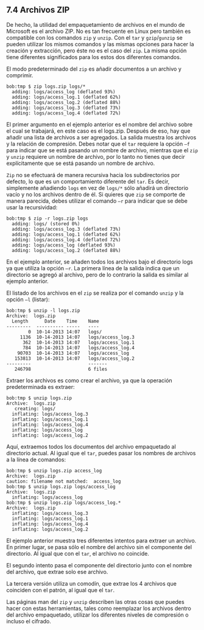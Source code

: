 ## 7.4 Archivos ZIP
De hecho, la utilidad del empaquetamiento de archivos en el mundo de Microsoft es el archivo ZIP. No es tan frecuente en Linux pero también es compatible con los comandos `zip` y `unzip`. Con el `tar` y `gzip`/`gunzip` se pueden utilizar los mismos comandos y las mismas opciones para hacer la creación y extracción, pero éste no es el caso del `zip`. La misma opción tiene diferentes significados para los estos dos diferentes comandos.

El modo predeterminado del `zip` es añadir documentos a un archivo y comprimir.

```shell-session
bob:tmp $ zip logs.zip logs/*
  adding: logs/access_log (deflated 93%)
  adding: logs/access_log.1 (deflated 62%)
  adding: logs/access_log.2 (deflated 88%)
  adding: logs/access_log.3 (deflated 73%)
  adding: logs/access_log.4 (deflated 72%)
```

El primer argumento en el ejemplo anterior es el nombre del archivo sobre el cual se trabajará, en este caso es el logs.zip. Después de eso, hay que añadir una lista de archivos a ser agregados. La salida muestra los archivos y la relación de compresión. Debes notar que el `tar` requiere la opción `–f` para indicar que se está pasando un nombre de archivo, mientras que el `zip` y `unzip` requiere un nombre de archivo, por lo tanto no tienes que decir explícitamente que se está pasando un nombre de archivo.

`Zip` no se efectuará de manera recursiva hacia los subdirectorios por defecto, lo que es un comportamiento diferente del `tar`. Es decir, simplemente añadiendo `logs` en vez de `logs/*` sólo añadirá un directorio vacío y no los archivos dentro de él. Si quieres que `zip` se comporte de manera parecida, debes utilizar el comando `–r` para indicar que se debe usar la recursividad:

```shell-session
bob:tmp $ zip -r logs.zip logs
  adding: logs/ (stored 0%)
  adding: logs/access_log.3 (deflated 73%)
  adding: logs/access_log.1 (deflated 62%)
  adding: logs/access_log.4 (deflated 72%)
  adding: logs/access_log (deflated 93%)
  adding: logs/access_log.2 (deflated 88%)
```

En el ejemplo anterior, se añaden todos los archivos bajo el directorio logs ya que utiliza la opción `–r`. La primera línea de la salida indica que un directorio se agregó al archivo, pero de lo contrario la salida es similar al ejemplo anterior.

El listado de los archivos en el `zip` se realiza por el comando `unzip` y la opción `–l` (listar):

```shell-session
bob:tmp $ unzip -l logs.zip
Archive:  logs.zip
  Length      Date    Time    Name
---------  ---------- -----   ----
        0  10-14-2013 14:07   logs/
     1136  10-14-2013 14:07   logs/access_log.3
      362  10-14-2013 14:07   logs/access_log.1
      784  10-14-2013 14:07   logs/access_log.4
    90703  10-14-2013 14:07   logs/access_log
   153813  10-14-2013 14:07   logs/access_log.2
---------                     -------
   246798                     6 files
```

Extraer los archivos es como crear el archivo, ya que la operación predeterminada es extraer:

```shell-session
bob:tmp $ unzip logs.zip
Archive:  logs.zip
   creating: logs/
  inflating: logs/access_log.3
  inflating: logs/access_log.1
  inflating: logs/access_log.4
  inflating: logs/access_log
  inflating: logs/access_log.2
```

Aquí, extraemos todos los documentos del archivo empaquetado al directorio actual. Al igual que el `tar`, puedes pasar los nombres de archivos a la línea de comandos:

```shell-session
bob:tmp $ unzip logs.zip access_log
Archive:  logs.zip
caution: filename not matched:  access_log
bob:tmp $ unzip logs.zip logs/access_log
Archive:  logs.zip
  inflating: logs/access_log
bob:tmp $ unzip logs.zip logs/access_log.*
Archive:  logs.zip
  inflating: logs/access_log.3
  inflating: logs/access_log.1
  inflating: logs/access_log.4
  inflating: logs/access_log.2
```

El ejemplo anterior muestra tres diferentes intentos para extraer un archivo. En primer lugar, se pasa sólo el nombre del archivo sin el componente del directorio. Al igual que con el `tar`, el archivo no coincide.

El segundo intento pasa el componente del directorio junto con el nombre del archivo, que extrae solo ese archivo.

La tercera versión utiliza un comodín, que extrae los 4 archivos que coinciden con el patrón, al igual que el `tar`.

Las páginas man del `zip` y `unzip` describen las otras cosas que puedes hacer con estas herramientas, tales como reemplazar los archivos dentro del archivo empaquetado, utilizar los diferentes niveles de compresión o incluso el cifrado.